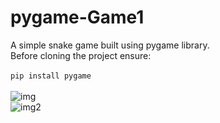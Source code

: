 # pygame-Game1
A simple snake game built using pygame library.<br>
Before cloning the project ensure:<br><br>
```pip install pygame```<br>
<br>
![img](https://github.com/Surajv311/pygame-Game/blob/master/img.jpg)<br>
![img2](https://github.com/Surajv311/pygame-Game/blob/master/img2.jpg)
